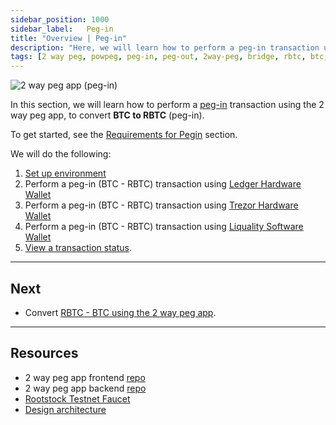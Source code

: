 ```yaml
---
sidebar_position: 1000
sidebar_label:   Peg-in
title: "Overview | Peg-in"
description: "Here, we will learn how to perform a peg-in transaction using the 2 way peg app."
tags: [2 way peg, powpeg, peg-in, peg-out, 2way-peg, bridge, rbtc, btc, testnet, mainnet, trezor, liquality, leger, guide, setup, integrate, use]
---
```


![2 way peg app (peg-in)](/img/resources/two-way-peg-app/pegin.gif)

In this section, we will learn how to perform a [peg-in](/resources/guides/two-way-peg-app/glossary/) transaction using the 2 way peg app, to convert **BTC to RBTC** (peg-in). 

To get started, see the [Requirements for Pegin](/resources/guides/two-way-peg-app/prerequisites/) section.

We will do the following:

1. [Set up environment](/resources/guides/two-way-peg-app/prerequisites/)
2. Perform a peg-in (BTC - RBTC) transaction using [Ledger Hardware Wallet](/resources/guides/two-way-peg-app/pegin/ledger/)
3. Perform a peg-in (BTC - RBTC) transaction using [Trezor Hardware Wallet](/resources/guides/two-way-peg-app/pegin/ledger/)
4. Perform a peg-in (BTC - RBTC) transaction using [Liquality Software Wallet](/resources/guides/two-way-peg-app/pegin/liquality/)
5. [View a transaction status](/resources/guides/two-way-peg-app/pegin/status/).

----

## Next
* Convert [RBTC - BTC using the 2 way peg app](/resources/guides/two-way-peg-app/pegout/).

----

## Resources
* 2 way peg app frontend [repo](https://github.com/rsksmart/2wp-app)
* 2 way peg app backend [repo](https://github.com/rsksmart/2wp-api)
* [Rootstock Testnet Faucet](https://faucet.rootstock.io/)
* [Design architecture](/resources/guides/two-way-peg-app/advanced-operations/design-architecture/)